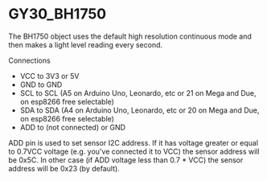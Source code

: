 # GY30_BH1750

The BH1750 object uses the default high resolution
continuous mode and then makes a light level reading every second.

Connections

  - VCC to 3V3 or 5V
  - GND to GND
  - SCL to SCL (A5 on Arduino Uno, Leonardo, etc or 21 on Mega and Due, on
    esp8266 free selectable)
  - SDA to SDA (A4 on Arduino Uno, Leonardo, etc or 20 on Mega and Due, on
    esp8266 free selectable)
  - ADD to (not connected) or GND

ADD pin is used to set sensor I2C address. If it has voltage greater or equal
to 0.7VCC voltage (e.g. you've connected it to VCC) the sensor address will be
0x5C. In other case (if ADD voltage less than 0.7 * VCC) the sensor address
will be 0x23 (by default).
